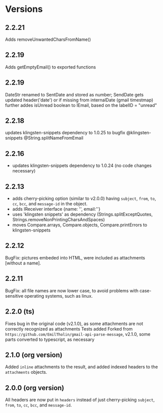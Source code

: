 # Versions

## 2.2.21
Adds removeUnwantedCharsFromName()

## 2.2.19
Adds getEmptyEmail() to exported functions 

## 2.2.19
DateStr renamed to SentDate and stored as number; SendDate gets updated header('date') or if missing from internalDate (gmail timestmap) 
further addes isUnread boolean to IEmail, based on the labelID = "unread"

## 2.2.18
updates klingsten-snippets dependency to 1.0.25 to bugfix @klingsten-snippets @String.splitNameFromEmail 

## 2.2.16
- updates klingsten-snippets dependency to 1.0.24 (no code changes necessary)

## 2.2.13
- adds cherry-picking option (similar to v2.0.0) having `subject`, `from`, `to`, `cc`, `bcc`, and `message-id` in the object.
- adds IReceiver interface {name: '', email:''}
- uses 'klingsten snippets' as dependency (Strings.splitExceptQuotes, Strings.removeNonPrintingCharsAndSpaces)
- moves Compare.arrays, Compare.objects, Compare.printErrors to klingsten-snippets

## 2.2.12
BugFix: pictures embeded into HTML, were included as attachments [without a name]. 

## 2.2.11
BugFix: all file names are now lower case, to avoid problems with case-sensitive operating systems, such as linux.

## 2.2.0 (ts)
Fixes bug in the original code (v2.1.0), as some attachments are not correctly recognized as attachments 
Tests added
Forked from `https://github.com/EmilTholin/gmail-api-parse-message`, v2.1.0, some parts converted to typescript, as necessary

## 2.1.0 (org version)
Added `inline` attachments to the result, and added indexed headers to the `attachments` objects.

## 2.0.0 (org version)
All headers are now put in `headers` instead of just cherry-picking `subject`, `from`, `to`, `cc`, `bcc`, and `message-id`.
